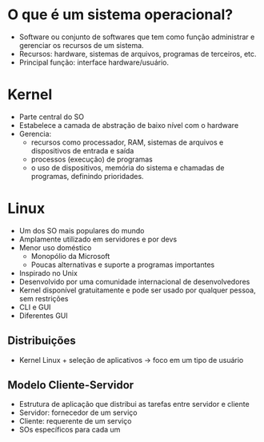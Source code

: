 # O que é um sistema operacional?
- Software ou conjunto de softwares que tem como função administrar e gerenciar os recursos de um sistema.
- Recursos: hardware, sistemas de arquivos, programas de terceiros, etc.
- Principal função: interface hardware/usuário.

# Kernel
- Parte central do SO
- Estabelece a camada de abstração de baixo nível com o hardware
- Gerencia:
    - recursos como processador, RAM, sistemas de arquivos e dispositivos de entrada e saída
    - processos (execução) de programas
    - o uso de dispositivos, memória do sistema e chamadas de programas, definindo prioridades.

# Linux
- Um dos SO mais populares do mundo
- Amplamente utilizado em servidores e por devs
- Menor uso doméstico
    - Monopólio da Microsoft
    - Poucas alternativas e suporte a programas importantes
- Inspirado no Unix
- Desenvolvido por uma comunidade internacional de desenvolvedores
- Kernel disponível gratuitamente e pode ser usado por qualquer pessoa, sem restrições
- CLI e GUI
- Diferentes GUI

## Distribuições
- Kernel Linux + seleção de aplicativos -> foco em um tipo de usuário

## Modelo Cliente-Servidor
- Estrutura de aplicação que distribui as tarefas entre servidor e cliente
- Servidor: fornecedor de um serviço
- Cliente: requerente de um serviço
- SOs específicos para cada um